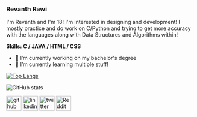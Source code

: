 ### **Revanth Rawi**
I'm Revanth and I'm 18! I'm interested in designing and development! I mostly practice and do work on C/Python and trying to get more accuracy with the languages along with Data Structures and Algorithms within! 

**Skills: C / JAVA / HTML / CSS**

- 🔭 I’m currently working on my bachelor's degree 
- 🌱 I’m currently learning multiple stuff! 

[![Top Langs](https://github-readme-stats.vercel.app/api/top-langs/?username=revanthrawi)](https://github.com/anuraghazra/github-readme-stats)

![GitHub stats](https://github-readme-stats.vercel.app/api?username=revanthrawi&show_icons=true)  



[<img src='https://cdn.jsdelivr.net/npm/simple-icons@3.0.1/icons/github.svg' alt='github' height='40'>](https://github.com/revanthrawi)  [<img src='https://www.flaticon.com/svg/vstatic/svg/174/174857.svg?token=exp=1614871554~hmac=42a9f52d8a9b848debf3db5e19c0818e' alt='linkedin' height='40'>](https://www.linkedin.com/in/revanthrawi/) [<img src='https://www.flaticon.com/svg/vstatic/svg/733/733579.svg?token=exp=1614871622~hmac=92fc718403dadc0decc7a0ff948fedd1' alt='twitter' height='40'>](https://twitter.com/revanthrawi)  [<img src='https://www.flaticon.com/svg/vstatic/svg/2111/2111589.svg?token=exp=1614871668~hmac=9c3d665804771e706660fba11a11f214' alt='Reddit' height='40'>](https://www.reddit.com/user/lawliet_0810)  



